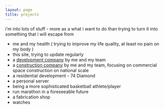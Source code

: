 ```yaml
---
layout: page
title: projects
---
```

i'm into lots of stuff - more as a what i want to do than trying to turn it into something that i will escape from

- me and my health ( trying to improve my life quality, at least no pain on my body )
- this site, trying to update regularly
- a [development company](defineny.com) by me and my team
- a [construction company](dfncontracting.com) by me and my team, focusing on commercial space construction on national scale
- a residential development - 74 Diamond
- a personal server
- being a more sophisticated basketball athlete/player
- run marathon in a foreseeable future
- a fabrication shop
- watches
